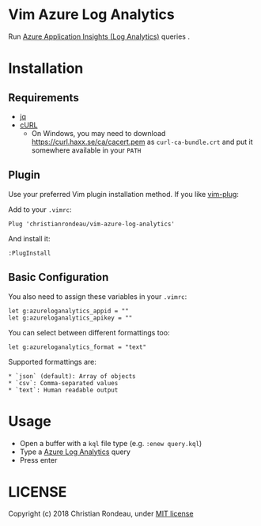 # Vim Azure Log Analytics

Run [Azure Application Insights (Log Analytics)](https://docs.loganalytics.io/index) queries .

# Installation

## Requirements

* [jq](https://stedolan.github.io/jq/)
* [cURL](https://curl.haxx.se/)
  * On Windows, you may need to download https://curl.haxx.se/ca/cacert.pem as `curl-ca-bundle.crt` and put it somewhere available in your `PATH`

## Plugin

Use your preferred Vim plugin installation method. If you like [vim-plug](https://github.com/junegunn/vim-plug):

Add to your `.vimrc`:

    Plug 'christianrondeau/vim-azure-log-analytics'

And install it:

    :PlugInstall

## Basic Configuration

You also need to assign these variables in your `.vimrc`:

    let g:azureloganalytics_appid = ""
    let g:azureloganalytics_apikey = ""

You can select between different formattings too:

    let g:azureloganalytics_format = "text"

Supported formattings are:

    * `json` (default): Array of objects
    * `csv`: Comma-separated values
    * `text`: Human readable output

# Usage

* Open a buffer with a `kql` file type (e.g. `:enew query.kql`)
* Type a [Azure Log Analytics](https://docs.loganalytics.io/docs/Language-Reference) query
* Press enter

# LICENSE

Copyright (c) 2018 Christian Rondeau, under [MIT license](LICENSE)
